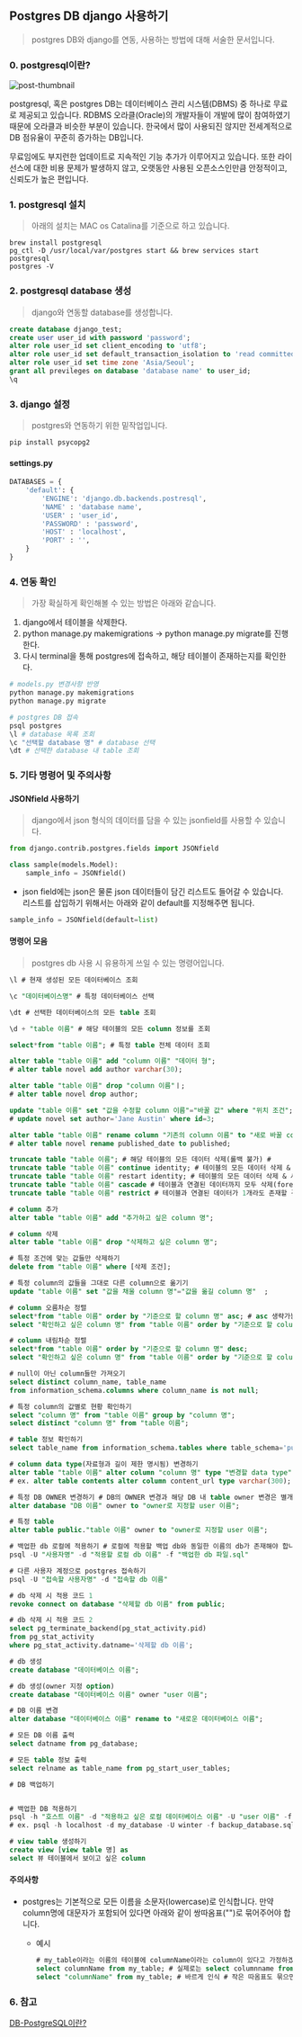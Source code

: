 ## Postgres DB django 사용하기

> postgres DB와 django를 연동, 사용하는 방법에 대해 서술한 문서입니다.

### 0. postgresql이란?

![post-thumbnail](https://media.vlpt.us/images/doohyunlm/post/120b753b-fe30-42f9-840a-6833fa89d1ed/3.png)

postgresql, 혹은 postgres DB는 데이터베이스 관리 시스템(DBMS) 중 하나로 무료로 제공되고 있습니다. RDBMS 오라클(Oracle)의 개발자들이 개발에 많이 참여하였기 때문에 오라클과 비슷한 부분이 있습니다. 한국에서 많이 사용되진 않지만 전세계적으로 DB 점유율이 꾸준히 증가하는 DB입니다.

무료임에도 부지런한 업데이트로 지속적인 기능 추가가 이루어지고 있습니다. 또한 라이선스에 대한 비용 문제가 발생하지 않고, 오랫동안 사용된 오픈소스인만큼 안정적이고, 신뢰도가 높은 편입니다.

### 1. postgresql 설치

> 아래의 설치는 MAC os Catalina를 기준으로 하고 있습니다.

```
brew install postgresql
pg_ctl -D /usr/local/var/postgres start && brew services start postgresql
postgres -V
```

### 2. postgresql database 생성

> django와 연동할 database를 생성합니다.

```sql
create database django_test;
create user user_id with password 'password';
alter role user_id set client_encoding to 'utf8';
alter role user_id set default_transaction_isolation to 'read committed';
alter role user_id set time zone 'Asia/Seoul';
grant all previleges on database 'database name' to user_id;
\q
```

### 3. django 설정

> postgres와 연동하기 위한 밑작업입니다.

```bash
pip install psycopg2
```

#### settings.py

```python
DATABASES = {
	'default': {
		'ENGINE': 'django.db.backends.postresql',
		'NAME' : 'database name',
		'USER' : 'user_id',
		'PASSWORD' : 'password',
		'HOST' : 'localhost',
		'PORT' : '',
	}
}
```

### 4. 연동 확인

> 가장 확실하게 확인해볼 수 있는 방법은 아래와 같습니다.

1. django에서 테이블을 삭제한다.
2. python manage.py makemigrations -> python manage.py migrate를 진행한다.
3. 다시 terminal을 통해 postgres에 접속하고, 해당 테이블이 존재하는지를 확인한다.

```bash
# models.py 변경사항 반영
python manage.py makemigrations
python manage.py migrate

# postgres DB 접속
psql postgres
\l # database 목록 조회
\c "선택할 database 명" # database 선택
\dt # 선택한 database 내 table 조회
```

### 5. 기타 명령어 및 주의사항

#### JSONfield 사용하기

> django에서 json 형식의 데이터를 담을 수 있는 jsonfield를 사용할 수 있습니다.

```python
from django.contrib.postgres.fields import JSONfield

class sample(models.Model):
    sample_info = JSONfield()
```

- json field에는 json은 물론 json 데이터들이 담긴 리스트도 들어갈 수 있습니다. 리스트를 삽입하기 위해서는 아래와 같이 default를 지정해주면 됩니다.

```python
sample_info = JSONfield(default=list)
```

#### 명령어 모음

> postgres db 사용 시 유용하게 쓰일 수 있는 명령어입니다.

```sql
\l # 현재 생성된 모든 데이터베이스 조회

\c "데이터베이스명" # 특정 데이터베이스 선택

\dt # 선택한 데이터베이스의 모든 table 조회

\d + "table 이름" # 해당 테이블의 모든 column 정보를 조회

select*from "table 이름"; # 특정 table 전체 데이터 조회

alter table "table 이름" add "column 이름" "데이터 형";
# alter table novel add author varchar(30);

alter table "table 이름" drop "column 이름"ㅣ;
# alter table novel drop author;

update "table 이름" set "값을 수정할 column 이름"="바꿀 값" where "위치 조건";
# update novel set author='Jane Austin' where id=3;

alter table "table 이름" rename column "기존의 column 이름" to "새로 바꿀 column 이름";
# alter table novel rename published_date to published;

truncate table "table 이름"; # 해당 테이블의 모든 데이터 삭제(롤백 불가) #
truncate table "table 이름" continue identity; # 테이블의 모든 데이터 삭제 & 시퀀스 유지
truncate table "table 이름" restart identity; # 테이블의 모든 데이터 삭제 & 시퀀스 초기화
truncate table "table 이름" cascade # 테이블과 연결된 데이터까지 모두 삭제(foreginkey가 존재할 경우)
truncate table "table 이름" restrict # 테이블과 연결된 데이터가 1개라도 존재할 경우 해당 데이터는 삭제되지 않음

# column 추가
alter table "table 이름" add "추가하고 싶은 column 명";

# column 삭제
alter table "table 이름" drop "삭제하고 싶은 column 명";

# 특정 조건에 맞는 값들만 삭제하기
delete from "table 이름" where [삭제 조건];

# 특정 column의 값들을 그대로 다른 column으로 옮기기
update "table 이름" set "값을 채울 column 명"="값을 옮길 column 명"  ;

# column 오름차순 정렬
select*from "table 이름" order by "기준으로 할 column 명" asc; # asc 생략가능
select "확인하고 싶은 column 명" from "table 이름" order by "기준으로 할 column 명" asc;

# column 내림차순 정렬
select*from "table 이름" order by "기준으로 할 column 명" desc;
select "확인하고 싶은 column 명" from "table 이름" order by "기준으로 할 column 명" desc;

# null이 아닌 column들만 가져오기
select distinct column_name, table_name
from information_schema.columns where column_name is not null;

# 특정 column의 값별로 현황 확인하기
select "column 명" from "table 이름" group by "column 명";
select distinct "column 명" from "table 이름";

# table 정보 확인하기
select table_name from information_schema.tables where table_schema='public';

# column data type(자료형과 길이 제한 명시됨) 변경하기
alter table "table 이름" alter column "column 명" type "변경할 data type";
# ex. alter table contents alter column content_url type varchar(300);

# 특정 DB OWNER 변경하기 # DB의 OWNER 변경과 해당 DB 내 table owner 변경은 별개!(연동되어 바뀌지 않음)
alter database "DB 이름" owner to "owner로 지정할 user 이름";

# 특정 table
alter table public."table 이름" owner to "owner로 지정할 user 이름";

# 백업한 db 로컬에 적용하기 # 로컬에 적용할 백업 db와 동일한 이름의 db가 존재해야 합니다.
psql -U "사용자명" -d "적용할 로컬 db 이름" -f "백업한 db 파일.sql"

# 다른 사용자 계정으로 postgres 접속하기
psql -U "접속할 사용자명" -d "접속할 db 이름"

# db 삭제 시 적용 코드 1
revoke connect on database "삭제할 db 이름" from public;

# db 삭제 시 적용 코드 2
select pg_terminate_backend(pg_stat_activity.pid)
from pg_stat_activity
where pg_stat_activity.datname='삭제할 db 이름';

# db 생성
create database "데이터베이스 이름";

# db 생성(owner 지정 option)
create database "데이터베이스 이름" owner "user 이름";

# DB 이름 변경
alter database "데이터베이스 이름" rename to "새로운 데이터베이스 이름";

# 모든 DB 이름 출력
select datname from pg_database;

# 모든 table 정보 출력
select relname as table_name from pg_start_user_tables;

# DB 백업하기


# 백업한 DB 적용하기
psql -h "호스트 이름" -d "적용하고 싶은 로컬 데이터베이스 이름" -U "user 이름" -f "백업한 DB"
# ex. psql -h localhost -d my_database -U winter -f backup_database.sql

# view table 생성하기
create view [view table 명] as
select 뷰 테이블에서 보이고 싶은 column
```

#### 주의사항

- postgres는 기본적으로 모든 이름을 소문자(lowercase)로 인식합니다. 만약 column명에 대문자가 포함되어 있다면 아래와 같이 쌍따옴표("")로 묶어주어야 합니다.

  - 예시

    ```sql
    # my_table이라는 이름의 테이블에 columnName이라는 column이 있다고 가정하겠습니다.
    select columnName from my_table; # 실제로는 select columnname from my_table;로 인식됩니다.
    select "columnName" from my_table; # 바르게 인식 # 작은 따옴표도 묶으면 안 됩니다!
    ```

### 6. 참고

[DB-PostgreSQL이란?](https://velog.io/@doohyunlm/SQL-PostgreSQL-%EC%86%8C%EA%B0%9C)

